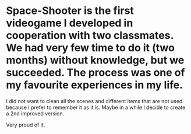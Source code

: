 # Space-Shooter is the first videogame I developed in cooperation with two classmates. We had very few time to do it (two months) without knowledge, but we succeeded. The process was one of my favourite experiences in my life.

I did not want to clean all the scenes and different items that are not used because I prefer to remember it as it is. Maybe in a while I decide to create a 2nd improved version.

Very proud of it.
 
